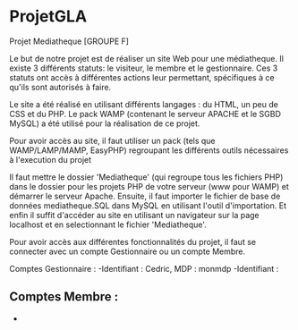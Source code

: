 # ProjetGLA

Projet Mediatheque [GROUPE F]

Le but de notre projet est de réaliser un site Web pour une médiatheque.
Il existe 3 différents statuts: le visiteur, le membre et le gestionnaire.
Ces 3 statuts ont accès à différentes actions leur permettant, spécifiques à ce qu'ils sont autorisés à faire.

Le site a été réalisé en utilisant différents langages : du HTML, un peu de CSS et du PHP.
Le pack WAMP (contenant le serveur APACHE et le SGBD MySQL) a été utilisé pour la réalisation de ce projet.

Pour avoir accès au site, il faut utiliser un pack (tels que WAMP/LAMP/MAMP, EasyPHP) regroupant les différents outils nécessaires à l'execution du projet

Il faut mettre le dossier 'Mediatheque' (qui regroupe tous les fichiers PHP) dans le dossier pour les projets PHP de votre serveur (www pour WAMP) et démarrer le serveur Apache.
Ensuite, il faut importer le fichier de base de données mediatheque.SQL dans MySQL en utilisant l'outil d'importation.
Et enfin il suffit d'accéder au site en utilisant un navigateur sur la page localhost et en selectionnant le fichier 'Mediatheque'.

Pour avoir accès aux différentes fonctionnalités du projet, il faut se connecter avec un compte Gestionnaire ou un compte Membre.

Comptes Gestionnaire : 
-Identifiant : Cedric, MDP : monmdp
-Identifiant : 

Comptes Membre : 
-
-
